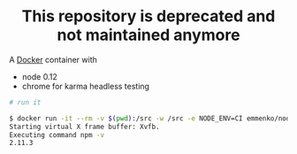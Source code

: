 <h1 align="center">This repository is deprecated and not maintained anymore</h1>

A [Docker](https://www.docker.com/) container with

- node 0.12
- chrome for karma headless testing


```bash
# run it

$ docker run -it --rm -v $(pwd):/src -w /src -e NODE_ENV=CI emmenko/nodejs-karma npm -v
Starting virtual X frame buffer: Xvfb.
Executing command npm -v
2.11.3
```

